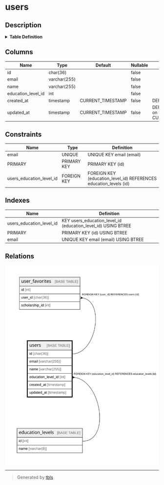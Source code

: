 # users

## Description

<details>
<summary><strong>Table Definition</strong></summary>

```sql
CREATE TABLE `users` (
  `id` char(36) COLLATE utf8mb4_unicode_ci NOT NULL,
  `email` varchar(255) COLLATE utf8mb4_unicode_ci NOT NULL,
  `name` varchar(255) COLLATE utf8mb4_unicode_ci NOT NULL COMMENT '表示名',
  `education_level_id` int NOT NULL,
  `created_at` timestamp NOT NULL DEFAULT CURRENT_TIMESTAMP,
  `updated_at` timestamp NOT NULL DEFAULT CURRENT_TIMESTAMP ON UPDATE CURRENT_TIMESTAMP,
  PRIMARY KEY (`id`),
  UNIQUE KEY `email` (`email`),
  KEY `users_education_level_id` (`education_level_id`),
  CONSTRAINT `users_education_level_id` FOREIGN KEY (`education_level_id`) REFERENCES `education_levels` (`id`) ON DELETE RESTRICT
) ENGINE=InnoDB DEFAULT CHARSET=utf8mb4 COLLATE=utf8mb4_unicode_ci
```

</details>

## Columns

| Name | Type | Default | Nullable | Extra Definition | Children | Parents | Comment |
| ---- | ---- | ------- | -------- | ---------------- | -------- | ------- | ------- |
| id | char(36) |  | false |  | [user_favorites](user_favorites.md) |  |  |
| email | varchar(255) |  | false |  |  |  |  |
| name | varchar(255) |  | false |  |  |  | 表示名 |
| education_level_id | int |  | false |  |  | [education_levels](education_levels.md) |  |
| created_at | timestamp | CURRENT_TIMESTAMP | false | DEFAULT_GENERATED |  |  |  |
| updated_at | timestamp | CURRENT_TIMESTAMP | false | DEFAULT_GENERATED on update CURRENT_TIMESTAMP |  |  |  |

## Constraints

| Name | Type | Definition |
| ---- | ---- | ---------- |
| email | UNIQUE | UNIQUE KEY email (email) |
| PRIMARY | PRIMARY KEY | PRIMARY KEY (id) |
| users_education_level_id | FOREIGN KEY | FOREIGN KEY (education_level_id) REFERENCES education_levels (id) |

## Indexes

| Name | Definition |
| ---- | ---------- |
| users_education_level_id | KEY users_education_level_id (education_level_id) USING BTREE |
| PRIMARY | PRIMARY KEY (id) USING BTREE |
| email | UNIQUE KEY email (email) USING BTREE |

## Relations

![er](users.svg)

---

> Generated by [tbls](https://github.com/k1LoW/tbls)
